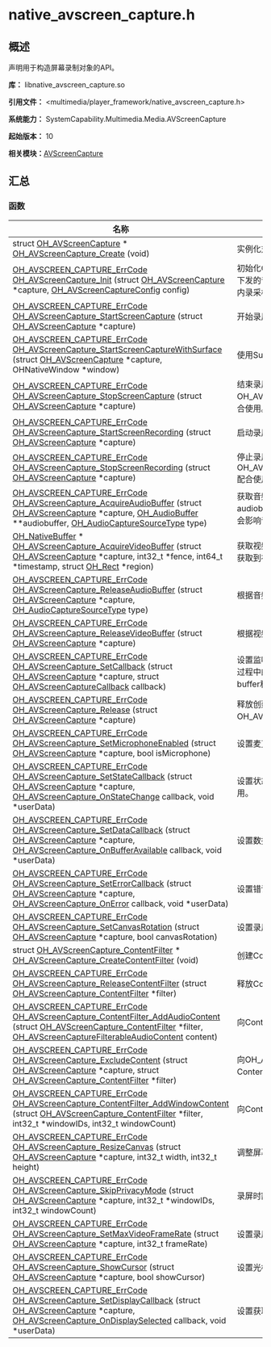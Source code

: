 # native_avscreen_capture.h


## 概述

声明用于构造屏幕录制对象的API。

**库：** libnative_avscreen_capture.so

**引用文件：** <multimedia/player_framework/native_avscreen_capture.h>

**系统能力：** SystemCapability.Multimedia.Media.AVScreenCapture

**起始版本：** 10

**相关模块：**[AVScreenCapture](_a_v_screen_capture.md)


## 汇总


### 函数

| 名称 | 描述 | 
| -------- | -------- |
| struct [OH_AVScreenCapture](_a_v_screen_capture.md#oh_avscreencapture) \* [OH_AVScreenCapture_Create](_a_v_screen_capture.md#oh_avscreencapture_create) (void) | 实例化对象，创建OH_AVScreenCapture。 | 
| [OH_AVSCREEN_CAPTURE_ErrCode](_a_v_screen_capture.md#oh_avscreen_capture_errcode) [OH_AVScreenCapture_Init](_a_v_screen_capture.md#oh_avscreencapture_init) (struct [OH_AVScreenCapture](_a_v_screen_capture.md#oh_avscreencapture) \*capture, [OH_AVScreenCaptureConfig](_o_h___a_v_screen_capture_config.md) config) | 初始化OH_AVScreenCapture相关参数，包括下发的音频麦克风采样相关参数（可选），音频内录采样相关参数，视频分辨率相关参数。 | 
| [OH_AVSCREEN_CAPTURE_ErrCode](_a_v_screen_capture.md#oh_avscreen_capture_errcode) [OH_AVScreenCapture_StartScreenCapture](_a_v_screen_capture.md#oh_avscreencapture_startscreencapture) (struct [OH_AVScreenCapture](_a_v_screen_capture.md#oh_avscreencapture) \*capture) | 开始录屏，采集原始码流。 | 
| [OH_AVSCREEN_CAPTURE_ErrCode](_a_v_screen_capture.md#oh_avscreen_capture_errcode) [OH_AVScreenCapture_StartScreenCaptureWithSurface](_a_v_screen_capture.md#oh_avscreencapture_startscreencapturewithsurface) (struct [OH_AVScreenCapture](_a_v_screen_capture.md#oh_avscreencapture) \*capture, OHNativeWindow \*window) | 使用Surface模式录屏。 | 
| [OH_AVSCREEN_CAPTURE_ErrCode](_a_v_screen_capture.md#oh_avscreen_capture_errcode) [OH_AVScreenCapture_StopScreenCapture](_a_v_screen_capture.md#oh_avscreencapture_stopscreencapture) (struct [OH_AVScreenCapture](_a_v_screen_capture.md#oh_avscreencapture) \*capture) | 结束录屏，与OH_AVScreenCapture_StartScreenCapture配合使用。 | 
| [OH_AVSCREEN_CAPTURE_ErrCode](_a_v_screen_capture.md#oh_avscreen_capture_errcode) [OH_AVScreenCapture_StartScreenRecording](_a_v_screen_capture.md#oh_avscreencapture_startscreenrecording) (struct [OH_AVScreenCapture](_a_v_screen_capture.md#oh_avscreencapture) \*capture) | 启动录屏，调用此接口，可将录屏文件保存。 | 
| [OH_AVSCREEN_CAPTURE_ErrCode](_a_v_screen_capture.md#oh_avscreen_capture_errcode) [OH_AVScreenCapture_StopScreenRecording](_a_v_screen_capture.md#oh_avscreencapture_stopscreenrecording) (struct [OH_AVScreenCapture](_a_v_screen_capture.md#oh_avscreencapture) \*capture) | 停止录屏，与OH_AVScreenCapture_StartScreenRecording配合使用。 | 
| [OH_AVSCREEN_CAPTURE_ErrCode](_a_v_screen_capture.md#oh_avscreen_capture_errcode) [OH_AVScreenCapture_AcquireAudioBuffer](_a_v_screen_capture.md#oh_avscreencapture_acquireaudiobuffer) (struct [OH_AVScreenCapture](_a_v_screen_capture.md#oh_avscreencapture) \*capture, [OH_AudioBuffer](_o_h___audio_buffer.md) \*\*audiobuffer, [OH_AudioCaptureSourceType](_a_v_screen_capture.md#oh_audiocapturesourcetype) type) | 获取音频buffer，应用在调用时，需要对audiobuffer分配对应结构体大小的内存，否则会影响音频buffer的获取。 | 
| [OH_NativeBuffer](_a_v_screen_capture.md#oh_nativebuffer) \* [OH_AVScreenCapture_AcquireVideoBuffer](_a_v_screen_capture.md#oh_avscreencapture_acquirevideobuffer) (struct [OH_AVScreenCapture](_a_v_screen_capture.md#oh_avscreencapture) \*capture, int32_t \*fence, int64_t \*timestamp, struct [OH_Rect](_o_h___rect.md) \*region) | 获取视频buffer，应用在调用时，通过此接口来获取到视频的buffer以及时间戳等信息。 | 
| [OH_AVSCREEN_CAPTURE_ErrCode](_a_v_screen_capture.md#oh_avscreen_capture_errcode) [OH_AVScreenCapture_ReleaseAudioBuffer](_a_v_screen_capture.md#oh_avscreencapture_releaseaudiobuffer) (struct [OH_AVScreenCapture](_a_v_screen_capture.md#oh_avscreencapture) \*capture, [OH_AudioCaptureSourceType](_a_v_screen_capture.md#oh_audiocapturesourcetype) type) | 根据音频类型释放buffer。 | 
| [OH_AVSCREEN_CAPTURE_ErrCode](_a_v_screen_capture.md#oh_avscreen_capture_errcode) [OH_AVScreenCapture_ReleaseVideoBuffer](_a_v_screen_capture.md#oh_avscreencapture_releasevideobuffer) (struct [OH_AVScreenCapture](_a_v_screen_capture.md#oh_avscreencapture) \*capture) | 根据视频类型释放buffer。 | 
| [OH_AVSCREEN_CAPTURE_ErrCode](_a_v_screen_capture.md#oh_avscreen_capture_errcode) [OH_AVScreenCapture_SetCallback](_a_v_screen_capture.md#oh_avscreencapture_setcallback) (struct [OH_AVScreenCapture](_a_v_screen_capture.md#oh_avscreencapture) \*capture, struct [OH_AVScreenCaptureCallback](_o_h___a_v_screen_capture_callback.md) callback) | 设置监听接口，通过设置监听，可以监听到调用过程中的错误信息，以及是否有可用的视频buffer和音频buffer。 | 
| [OH_AVSCREEN_CAPTURE_ErrCode](_a_v_screen_capture.md#oh_avscreen_capture_errcode) [OH_AVScreenCapture_Release](_a_v_screen_capture.md#oh_avscreencapture_release) (struct [OH_AVScreenCapture](_a_v_screen_capture.md#oh_avscreencapture) \*capture) | 释放创建的OH_AVScreenCapture实例，对应OH_AVScreenCapture_Create。 | 
| [OH_AVSCREEN_CAPTURE_ErrCode](_a_v_screen_capture.md#oh_avscreen_capture_errcode) [OH_AVScreenCapture_SetMicrophoneEnabled](_a_v_screen_capture.md#oh_avscreencapture_setmicrophoneenabled) (struct [OH_AVScreenCapture](_a_v_screen_capture.md#oh_avscreencapture) \*capture, bool isMicrophone) | 设置麦克风开关。 | 
| [OH_AVSCREEN_CAPTURE_ErrCode](_a_v_screen_capture.md#oh_avscreen_capture_errcode) [OH_AVScreenCapture_SetStateCallback](_a_v_screen_capture.md#oh_avscreencapture_setstatecallback) (struct [OH_AVScreenCapture](_a_v_screen_capture.md#oh_avscreencapture) \*capture, [OH_AVScreenCapture_OnStateChange](_a_v_screen_capture.md#oh_avscreencapture_onstatechange) callback, void \*userData) | 设置状态变更处理回调方法，在开始录制前调用。 | 
| [OH_AVSCREEN_CAPTURE_ErrCode](_a_v_screen_capture.md#oh_avscreen_capture_errcode) [OH_AVScreenCapture_SetDataCallback](_a_v_screen_capture.md#oh_avscreencapture_setdatacallback) (struct [OH_AVScreenCapture](_a_v_screen_capture.md#oh_avscreencapture) \*capture, [OH_AVScreenCapture_OnBufferAvailable](_a_v_screen_capture.md#oh_avscreencapture_onbufferavailable) callback, void \*userData) | 设置数据处理回调方法，在开始录制前调用。 | 
| [OH_AVSCREEN_CAPTURE_ErrCode](_a_v_screen_capture.md#oh_avscreen_capture_errcode) [OH_AVScreenCapture_SetErrorCallback](_a_v_screen_capture.md#oh_avscreencapture_seterrorcallback) (struct [OH_AVScreenCapture](_a_v_screen_capture.md#oh_avscreencapture) \*capture, [OH_AVScreenCapture_OnError](_a_v_screen_capture.md#oh_avscreencapture_onerror) callback, void \*userData) | 设置错误处理回调方法，在开始录制前调用。 | 
| [OH_AVSCREEN_CAPTURE_ErrCode](_a_v_screen_capture.md#oh_avscreen_capture_errcode) [OH_AVScreenCapture_SetCanvasRotation](_a_v_screen_capture.md#oh_avscreencapture_setcanvasrotation) (struct [OH_AVScreenCapture](_a_v_screen_capture.md#oh_avscreencapture) \*capture, bool canvasRotation) | 设置录屏屏幕数据旋转。 | 
| struct [OH_AVScreenCapture_ContentFilter](_a_v_screen_capture.md#oh_avscreencapture_contentfilter) \* [OH_AVScreenCapture_CreateContentFilter](_a_v_screen_capture.md#oh_avscreencapture_createcontentfilter) (void) | 创建ContentFilter。 | 
| [OH_AVSCREEN_CAPTURE_ErrCode](_a_v_screen_capture.md#oh_avscreen_capture_errcode) [OH_AVScreenCapture_ReleaseContentFilter](_a_v_screen_capture.md#oh_avscreencapture_releasecontentfilter) (struct [OH_AVScreenCapture_ContentFilter](_a_v_screen_capture.md#oh_avscreencapture_contentfilter) \*filter) | 释放ContentFilter。 | 
| [OH_AVSCREEN_CAPTURE_ErrCode](_a_v_screen_capture.md#oh_avscreen_capture_errcode) [OH_AVScreenCapture_ContentFilter_AddAudioContent](_a_v_screen_capture.md#oh_avscreencapture_contentfilter_addaudiocontent) (struct [OH_AVScreenCapture_ContentFilter](_a_v_screen_capture.md#oh_avscreencapture_contentfilter) \*filter, [OH_AVScreenCaptureFilterableAudioContent](_a_v_screen_capture.md#oh_avscreencapturefilterableaudiocontent) content) | 向ContentFilter实例添加可被过滤的声音类型。 | 
| [OH_AVSCREEN_CAPTURE_ErrCode](_a_v_screen_capture.md#oh_avscreen_capture_errcode) [OH_AVScreenCapture_ExcludeContent](_a_v_screen_capture.md#oh_avscreencapture_excludecontent) (struct [OH_AVScreenCapture](_a_v_screen_capture.md#oh_avscreencapture) \*capture, struct [OH_AVScreenCapture_ContentFilter](_a_v_screen_capture.md#oh_avscreencapture_contentfilter) \*filter) | 向OH_AVScreenCapture实例设置内容过滤器ContentFilter。 | 
| [OH_AVSCREEN_CAPTURE_ErrCode](_a_v_screen_capture.md#oh_avscreen_capture_errcode) [OH_AVScreenCapture_ContentFilter_AddWindowContent](_a_v_screen_capture.md#oh_avscreencapture_contentfilter_addwindowcontent) (struct [OH_AVScreenCapture_ContentFilter](_a_v_screen_capture.md#oh_avscreencapture_contentfilter) \*filter, int32_t \*windowIDs, int32_t windowCount) | 向ContentFilter实例添加可被过滤的窗口ID列表  | 
| [OH_AVSCREEN_CAPTURE_ErrCode](_a_v_screen_capture.md#oh_avscreen_capture_errcode) [OH_AVScreenCapture_ResizeCanvas](_a_v_screen_capture.md#oh_avscreencapture_resizecanvas) (struct [OH_AVScreenCapture](_a_v_screen_capture.md#oh_avscreencapture) \*capture, int32_t width, int32_t height) | 调整屏幕的分辨率。 |  
| [OH_AVSCREEN_CAPTURE_ErrCode](_a_v_screen_capture.md#oh_avscreen_capture_errcode) [OH_AVScreenCapture_SkipPrivacyMode](_a_v_screen_capture.md#oh_avscreencapture_skipprivacymode) (struct [OH_AVScreenCapture](_a_v_screen_capture.md#oh_avscreencapture) \*capture, int32_t \*windowIDs, int32_t windowCount) | 录屏时豁免隐私窗口。 | 
| [OH_AVSCREEN_CAPTURE_ErrCode](_a_v_screen_capture.md#oh_avscreen_capture_errcode) [OH_AVScreenCapture_SetMaxVideoFrameRate](_a_v_screen_capture.md#oh_avscreencapture_setmaxvideoframerate) (struct [OH_AVScreenCapture](_a_v_screen_capture.md#oh_avscreencapture) \*capture, int32_t frameRate) | 设置录屏的最大帧率。 | 
| [OH_AVSCREEN_CAPTURE_ErrCode](_a_v_screen_capture.md#oh_avscreen_capture_errcode) [OH_AVScreenCapture_ShowCursor](_a_v_screen_capture.md#oh_avscreencapture_showcursor) (struct [OH_AVScreenCapture](_a_v_screen_capture.md#oh_avscreencapture) \*capture, bool showCursor) | 设置光标显示开关。 | 
| [OH_AVSCREEN_CAPTURE_ErrCode](_a_v_screen_capture.md#oh_avscreen_capture_errcode) [OH_AVScreenCapture_SetDisplayCallback](_a_v_screen_capture.md#oh_avscreencapture_setdisplaycallback) (struct [OH_AVScreenCapture](_a_v_screen_capture.md#oh_avscreencapture) \*capture, [OH_AVScreenCapture_OnDisplaySelected](_a_v_screen_capture.md#oh_avscreencapture_ondisplayselected) callback, void \*userData) | 设置获取录屏屏幕Id的回调。 | 